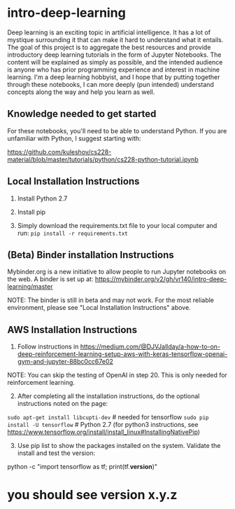 # intro-deep-learning
Deep learning is an exciting topic in artificial intelligence. It has a lot of mystique surrounding it that can make it hard to understand what it entails. The goal of this project is to aggregate the best resources and provide introductory deep learning tutorials in the form of Jupyter Notebooks. The content will be explained as simply as possible, and the intended audience is anyone who has prior programming experience and interest in machine learning. I'm a deep learning hobbyist, and I hope that by putting together through these notebooks, I can more deeply (pun intended) understand concepts along the way and help you learn as well.

## Knowledge needed to get started

For these notebooks, you'll need to be able to understand Python. If you are unfamiliar with Python, I suggest starting with:

https://github.com/kuleshov/cs228-material/blob/master/tutorials/python/cs228-python-tutorial.ipynb

## Local Installation Instructions

1) Install Python 2.7

2) Install pip

3) Simply download the requirements.txt file to your local computer and run:
`pip install -r requirements.txt`

## (Beta) Binder installation Instructions

Mybinder.org is a new initiative to allow people to run Jupyter notebooks
on the web. A binder is set up at:
https://mybinder.org/v2/gh/vr140/intro-deep-learning/master

NOTE: The binder is still in beta and may not work. For the most reliable environment,
please see "Local Installation Instructions" above.

## AWS Installation Instructions

1) Follow instructions in https://medium.com/@DJVJallday/a-how-to-on-deep-reinforcement-learning-setup-aws-with-keras-tensorflow-openai-gym-and-jupyter-88bc0cc67e02  

NOTE: You can skip the testing of OpenAI in step 20. This is only needed for reinforcement learning.

2) After completing all the installation instructions, do the optional instructions noted on the page:

`sudo apt-get install libcupti-dev`  # needed for tensorflow
`sudo pip install -U tensorflow`   # Python 2.7 (for python3 instructions, see https://www.tensorflow.org/install/install_linux#InstallingNativePip)

3) Use pip list to show the packages installed on the system. Validate the install and test the version:

python -c "import tensorflow as tf; print(tf.__version__)"
# you should see version x.y.z
